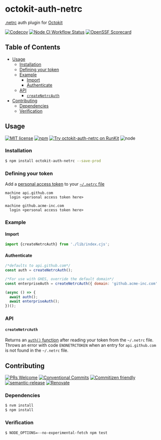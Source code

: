 # octokit-auth-netrc

[.netrc](https://ec.haxx.se/usingcurl/usingcurl-netrc) auth plugin for
[Octokit](https://github.com/octokit/core.js)

<!--status-badges start -->

[![Codecov][coverage-badge]][coverage-link]
[![Node CI Workflow Status][github-actions-ci-badge]][github-actions-ci-link]
[![OpenSSF Scorecard][ossfScorecard-badge]][ossfScorecard-link]

<!--status-badges end -->

## Table of Contents

* [Usage](#usage)
  * [Installation](#installation)
  * [Defining your token](#defining-your-token)
  * [Example](#example)
    * [Import](#import)
    * [Authenticate](#authenticate)
  * [API](#api)
    * [`createNetrcAuth`](#createnetrcauth)
* [Contributing](#contributing)
  * [Dependencies](#dependencies)
  * [Verification](#verification)

## Usage

<!--consumer-badges start -->

[![MIT license][license-badge]][license-link]
[![npm][npm-badge]][npm-link]
[![Try octokit-auth-netrc on RunKit][runkit-badge]][runkit-link]
![node][node-badge]

<!--consumer-badges end -->

### Installation

```sh
$ npm install octokit-auth-netrc --save-prod
```

### Defining your token

Add a [personal access token](https://help.github.com/en/articles/creating-a-personal-access-token-for-the-command-line)
to your [`~/.netrc` file](https://ec.haxx.se/usingcurl-netrc.html)

    machine api.github.com
      login <personal access token here>

    machine github.acme-inc.com
      login <personal access token here>

### Example

#### Import

```javascript
import {createNetrcAuth} from './lib/index.cjs';
```

#### Authenticate

```javascript
/*defaults to api.github.com*/
const auth = createNetrcAuth();

/*For use with GHES, override the default domain*/
const enterpriseAuth = createNetrcAuth({ domain: 'github.acme-inc.com' });

(async () => {
  await auth();
  await enterpriseAuth();
})();
```

### API

#### `createNetrcAuth`

Returns an [`auth()` function](https://github.com/octokit/auth-token.js#auth)
after reading your token from the `~/.netrc` file. Throws an error with code
`ENONETRCTOKEN` when an entry for `api.github.com` is not found in the
`~/.netrc` file.

## Contributing

<!--contribution-badges start -->

[![PRs Welcome][PRs-badge]][PRs-link]
[![Conventional Commits][commit-convention-badge]][commit-convention-link]
[![Commitizen friendly][commitizen-badge]][commitizen-link]
[![semantic-release][semantic-release-badge]][semantic-release-link]
[![Renovate][renovate-badge]][renovate-link]

<!--contribution-badges end -->

### Dependencies

```sh
$ nvm install
$ npm install
```

### Verification

```sh
$ NODE_OPTIONS=--no-experimental-fetch npm test
```

[PRs-link]: http://makeapullrequest.com

[PRs-badge]: https://img.shields.io/badge/PRs-welcome-brightgreen.svg

[commit-convention-link]: https://conventionalcommits.org

[commit-convention-badge]: https://img.shields.io/badge/Conventional%20Commits-1.0.0-yellow.svg

[commitizen-link]: http://commitizen.github.io/cz-cli/

[commitizen-badge]: https://img.shields.io/badge/commitizen-friendly-brightgreen.svg

[semantic-release-link]: https://github.com/semantic-release/semantic-release

[semantic-release-badge]: https://img.shields.io/badge/%20%20%F0%9F%93%A6%F0%9F%9A%80-semantic--release-e10079.svg

[renovate-link]: https://renovatebot.com

[renovate-badge]: https://img.shields.io/badge/renovate-enabled-brightgreen.svg?logo=renovatebot

[coverage-link]: https://codecov.io/github/travi/octokit-auth-netrc

[coverage-badge]: https://img.shields.io/codecov/c/github/travi/octokit-auth-netrc.svg

[license-link]: LICENSE

[license-badge]: https://img.shields.io/github/license/travi/octokit-auth-netrc.svg

[npm-link]: https://www.npmjs.com/package/octokit-auth-netrc

[npm-badge]: https://img.shields.io/npm/v/octokit-auth-netrc.svg

[runkit-link]: https://npm.runkit.com/octokit-auth-netrc

[runkit-badge]: https://badge.runkitcdn.com/octokit-auth-netrc.svg

[github-actions-ci-link]: https://github.com/travi/octokit-auth-netrc/actions?query=workflow%3A%22Node.js+CI%22+branch%3Amaster

[github-actions-ci-badge]: https://github.com/travi/octokit-auth-netrc/workflows/Node.js%20CI/badge.svg

[node-badge]: https://img.shields.io/node/v/octokit-auth-netrc?logo=node.js

[ossfScorecard-link]: https://securityscorecards.dev/viewer/?uri=github.com/travi/octokit-auth-netrc

[ossfScorecard-badge]: https://api.securityscorecards.dev/projects/github.com/travi/octokit-auth-netrc/badge

